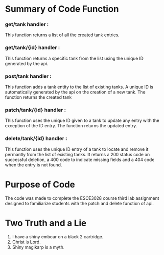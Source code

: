 # Summary of Code Function
### get/tank handler : 

This function returns a list of all the created tank entries.


### get/tank/{id} handler : 

This function returns a specific tank from the list using the unique ID generated by the api. 


### post/tank handler : 

This function adds a tank entity to the list of existing tanks. A unique ID is automatically generated by the api on the creation of a new tank. The function returns the created tank

### patch/tank/{id} handler :

This function uses the unique ID given to a tank to update any entry with the exception of the ID entry. The function returns the updated entry.


### delete/tank/{id} handler :

This function uses the unique ID entry of a tank to locate and remove it permantly from the list of existing tanks. It returns a 200 status code on successful deletion, a 400 code to indicate missing fields and a 404 code when the entry is not found. 


# Purpose of Code
The code was made to complete the ESCE3028 course third lab assignment designed to familiarize students with the patch and delete function of api.

# Two Truth and a Lie
1. I have a shiny emboar on a black 2 cartridge.
2. Christ is Lord.
3. Shiny magikarp is a myth.

